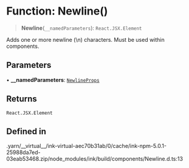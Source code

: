 # Function: Newline()

> **Newline**(`__namedParameters`): `React.JSX.Element`

Adds one or more newline (\n) characters. Must be used within <Text> components.

## Parameters

• **\_\_namedParameters**: [`NewlineProps`](../type-aliases/NewlineProps.md)

## Returns

`React.JSX.Element`

## Defined in

.yarn/\_\_virtual\_\_/ink-virtual-aec70b31ab/0/cache/ink-npm-5.0.1-25988da7ed-03eab53468.zip/node\_modules/ink/build/components/Newline.d.ts:13
